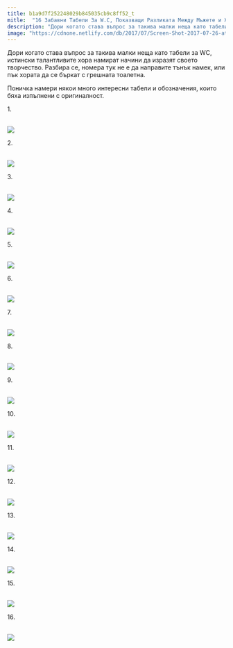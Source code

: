 ```yaml
---
title: b1a9d7f252248029b845035cb9c8ff52_t
mitle:  "16 Забавни Табели За W.C, Показващи Разликата Между Мъжете и Жените!"
description: "Дори когато става въпрос за такива малки неща като табели за WC, истински талантливите хора намират начини да изразят своето творчество. Разбира се, номера тук не е д"
image: "https://cdnone.netlify.com/db/2017/07/Screen-Shot-2017-07-26-at-5.08.23-PM.png"
---
```


 <p>Дори когато става въпрос за такива малки неща като табели за WC, истински талантливите хора намират начини да изразят своето творчество. Разбира се, номера тук не е да направите тънък намек, или пък хората да се бъркат с грешната тоалетна.</p>      <p>Поничка намери някои много интересни табели и обозначения, които бяха изпълнени с оригиналност.</p> <p>1.</p> <p> <br/><img src="https://cdnone.netlify.com/db/2017/07/Screen-Shot-2017-07-26-at-5.08.23-PM.png"/></p>      <p>2.</p> <p> <br/><img src="https://cdnone.netlify.com/db/2017/07/Screen-Shot-2017-07-26-at-5.08.17-PM.png"/></p> <p>3.</p> <p> <br/><img src="https://cdnone.netlify.com/db/2017/07/Screen-Shot-2017-07-26-at-5.08.08-PM.png"/></p>      <p>4.</p> <p> <br/><img src="https://cdnone.netlify.com/db/2017/07/Screen-Shot-2017-07-26-at-5.08.01-PM.png"/></p> <p>5.</p> <p> <br/><img src="https://cdnone.netlify.com/db/2017/07/Screen-Shot-2017-07-26-at-5.07.54-PM.png"/></p> <p>6.</p> <p> <br/><img src="https://cdnone.netlify.com/db/2017/07/Screen-Shot-2017-07-26-at-5.07.47-PM.png"/></p>       <p>7.</p> <p> <br/><img src="https://cdnone.netlify.com/db/2017/07/Screen-Shot-2017-07-26-at-5.07.42-PM.png"/></p> <p>8.</p> <p> <br/><img src="https://cdnone.netlify.com/db/2017/07/Screen-Shot-2017-07-26-at-5.07.35-PM.png"/></p>      <p>9.</p> <p> <br/><img src="https://cdnone.netlify.com/db/2017/07/Screen-Shot-2017-07-26-at-5.07.30-PM.png"/></p> <p>10.</p> <p> <br/><img src="https://cdnone.netlify.com/db/2017/07/Screen-Shot-2017-07-26-at-5.07.23-PM.png"/></p> <p>11.</p> <p> <br/><img src="https://cdnone.netlify.com/db/2017/07/Screen-Shot-2017-07-26-at-5.07.18-PM.png"/></p> <p>12.</p> <p> <br/><img src="https://cdnone.netlify.com/db/2017/07/Screen-Shot-2017-07-26-at-5.07.12-PM.png"/></p> <p>13.</p> <p> <br/><img src="https://cdnone.netlify.com/db/2017/07/Screen-Shot-2017-07-26-at-5.07.05-PM.png"/></p> <p>14.</p> <p> <br/><img src="https://cdnone.netlify.com/db/2017/07/Screen-Shot-2017-07-26-at-5.06.59-PM.png"/></p> <p>15.</p> <p> <br/><img src="https://cdnone.netlify.com/db/2017/07/Screen-Shot-2017-07-26-at-5.06.53-PM.png"/></p>  <p>16.</p> <p> <br/><img src="https://cdnone.netlify.com/db/2017/07/Screen-Shot-2017-07-26-at-4.11.12-PM-760x424.png"/></p>       